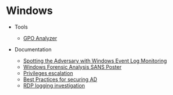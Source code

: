 # Windows
* Tools
  * [GPO Analyzer](https://techcommunity.microsoft.com/t5/microsoft-security-baselines/new-tool-policy-analyzer/ba-p/701049)

* Documentation
  * [Spotting the Adversary with Windows Event Log Monitoring](https://github.com/B0redNab/Interesting-InfoSec-stuff/blob/master/docs/systems/Windows/Spotting-the-Adversary-with-Windows-Event-Log-Monitoring.pdf)
  * [Windows Forensic Analysis SANS Poster](https://www.sans.org/security-resources/posters/windows-forensic-analysis/170/download)
  * [Privileges escalation](https://www.fuzzysecurity.com/tutorials/16.html)
  * [Best Practices for securing AD](https://docs.microsoft.com/en-us/windows-server/identity/ad-ds/plan/security-best-practices/best-practices-for-securing-active-directory)
  * [RDP logging investigation](https://ponderthebits.com/2018/02/windows-rdp-related-event-logs-identification-tracking-and-investigation/)
